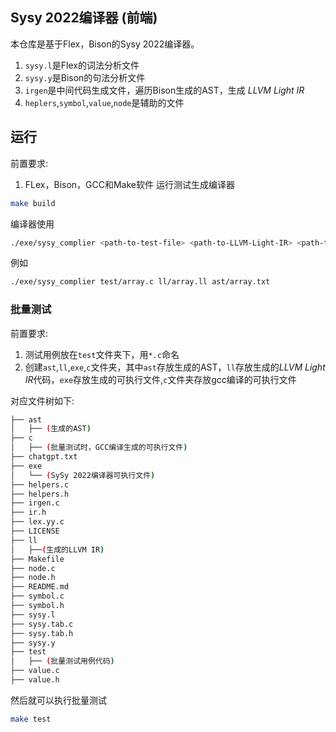 ## Sysy 2022编译器 (前端)
本仓库是基于Flex，Bison的Sysy 2022编译器。

1. `sysy.l`是Flex的词法分析文件
2. `sysy.y`是Bison的句法分析文件
4. `irgen`是中间代码生成文件，遍历Bison生成的AST，生成 *LLVM Light IR*
5. `heplers`,`symbol`,`value`,`node`是辅助的文件

## 运行
前置要求:

1. FLex，Bison，GCC和Make软件
运行测试生成编译器
```bash
make build
```

编译器使用
```bash
./exe/sysy_complier <path-to-test-file> <path-to-LLVM-Light-IR> <path-to-AST>
```

例如
```bash
./exe/sysy_complier test/array.c ll/array.ll ast/array.txt
```

### 批量测试
前置要求:
1. 测试用例放在`test`文件夹下，用`*.c`命名
2. 创建`ast`,`ll`,`exe`,`c`文件夹，其中`ast`存放生成的AST，`ll`存放生成的*LLVM Light IR*代码，`exe`存放生成的可执行文件,`c`文件夹存放gcc编译的可执行文件

对应文件树如下:
```bash
├── ast
│   ├── (生成的AST)
├── c
│   ├── (批量测试时，GCC编译生成的可执行文件)
├── chatgpt.txt
├── exe
│   └── (SySy 2022编译器可执行文件)
├── helpers.c
├── helpers.h
├── irgen.c
├── ir.h
├── lex.yy.c
├── LICENSE
├── ll
│   ├──(生成的LLVM IR)
├── Makefile
├── node.c
├── node.h
├── README.md
├── symbol.c
├── symbol.h
├── sysy.l
├── sysy.tab.c
├── sysy.tab.h
├── sysy.y
├── test
│   ├── (批量测试用例代码)
├── value.c
├── value.h
```

然后就可以执行批量测试
```bash
make test
```